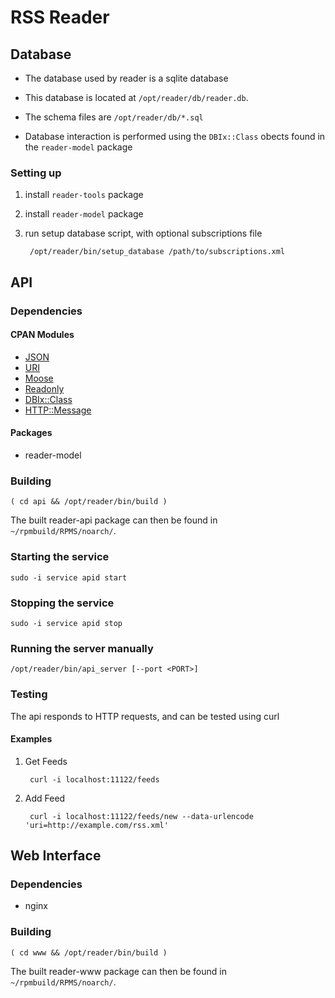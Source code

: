 # RSS Reader

## Database

* The database used by reader is a sqlite database

* This database is located at `/opt/reader/db/reader.db`.

* The schema files are `/opt/reader/db/*.sql`

* Database interaction is performed using the `DBIx::Class` obects found in the `reader-model` package

### Setting up

1. install `reader-tools` package

2. install `reader-model` package

3. run setup database script, with optional subscriptions file

        /opt/reader/bin/setup_database /path/to/subscriptions.xml

## API

### Dependencies

#### CPAN Modules

* [JSON](https://metacpan.org/module/MAKAMAKA/JSON-2.59/lib/JSON.pm)
* [URI](https://metacpan.org/module/GAAS/URI-1.60/URI.pm)
* [Moose](https://metacpan.org/module/ETHER/Moose-2.0802/lib/Moose.pm)
* [Readonly](https://metacpan.org/module/ROODE/Readonly-1.03/Readonly.pm)
* [DBIx::Class](https://metacpan.org/module/DBIx::Class)
* [HTTP::Message](https://metacpan.org/module/GAAS/HTTP-Message-6.06/lib/HTTP/Message.pm)

#### Packages

* reader-model

### Building

    ( cd api && /opt/reader/bin/build )

The built reader-api package can then be found in `~/rpmbuild/RPMS/noarch/`.

### Starting the service

    sudo -i service apid start

### Stopping the service

    sudo -i service apid stop

### Running the server manually

    /opt/reader/bin/api_server [--port <PORT>]

### Testing

The api responds to HTTP requests, and can be tested using curl

#### Examples

1. Get Feeds

        curl -i localhost:11122/feeds

2. Add Feed

        curl -i localhost:11122/feeds/new --data-urlencode 'uri=http://example.com/rss.xml'

## Web Interface

### Dependencies

* nginx

### Building

    ( cd www && /opt/reader/bin/build )

The built reader-www package can then be found in `~/rpmbuild/RPMS/noarch/`.
